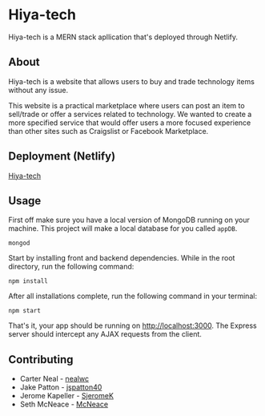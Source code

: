 # Hiya-tech

Hiya-tech is a MERN stack apllication that's deployed through Netlify.

## About

Hiya-tech is a website that allows users to buy and trade technology items without any issue. 

This website is a practical marketplace where users can post an item to sell/trade or offer a services related to technology. We wanted to create a more specified service that would offer users a more focused experience than other sites such as Craigslist or Facebook Marketplace. 

## Deployment (Netlify)

[Hiya-tech](https://hiya-tech.herokuapp.com/)

## Usage

First off make sure you have a local version of MongoDB running on your machine. This project will make a local database for you called `appDB`.

```
mongod
```

Start by installing front and backend dependencies. While in the root directory, run the following command:

```
npm install
```

After all installations complete, run the following command in your terminal:

```
npm start
```

That's it, your app should be running on <http://localhost:3000>. The Express server should intercept any AJAX requests from the client.

## Contributing
- Carter Neal - [nealwc](https://github.com/nealwc)
- Jake Patton - [jspatton40](https://github.com/jspatton40)
- Jerome Kapeller - [SjeromeK](https://github.com/SjeromeK)
- Seth McNeace - [McNeace](https://github.com/McNeace)